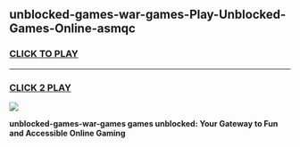 
## unblocked-games-war-games-Play-Unblocked-Games-Online-asmqc
<h3>
<a href="https://premium76.site?title=unblocked-games-war-games&ref=24A">CLICK TO PLAY</a></h3>
<hr>

<h3>
<a href="https://premium76.site?title=unblocked-games-war-games&ref=24A">CLICK 2 PLAY</a>
  
</h3>

<a href="https://premium76.site?title=unblocked-games-war-games&ref=24A"><img src="https://clearcache.store/games.png"></a>


**unblocked-games-war-games games unblocked: Your Gateway to Fun and Accessible Online Gaming**
